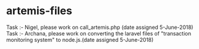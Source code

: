 # artemis-files
Task :- Nigel, please work on call_artemis.php (date assigned 5-June-2018)
Task :- Archana, please work on converting the laravel files of "transaction monitoring system" to node.js.(date assigned 5-June-2018)
